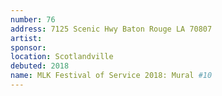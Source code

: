 ```yaml
---
number: 76
address: 7125 Scenic Hwy Baton Rouge LA 70807
artist: 
sponsor: 
location: Scotlandville
debuted: 2018
name: MLK Festival of Service 2018: Mural #10
---
```

